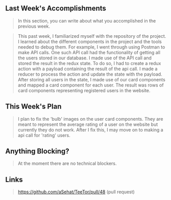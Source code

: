 ## Last Week's Accomplishments

> In this section, you can write about what you accomplished in the previous week.

> This past week, I familiarized myself with the repository of the project. I learned about the different components in the project and the tools needed to debug them. For example, I went through using Postman to make API calls. 
> One such API call had the functionality of getting all the users stored in our database. I made use of the API call and stored the result in the redux state. To do so, I had to create a redux action with a payload containing the result of the api call. I made a reducer to process the action and update the state with the payload.
> After storing all users in the state, I made use of our card components and mapped a card component for each user. The result was rows of card components representing registered users in the website.

## This Week's Plan

> I plan to fix the 'bulb' images on the user card components. They are meant to represent the average rating of a user on the website but currently they do not work. After I fix this, I may move on to making a api call for 'rating' users.

## Anything Blocking?

> At the moment there are no technical blockers.

## Links

> https://github.com/aSehat/TeeTor/pull/48 (pull request)
